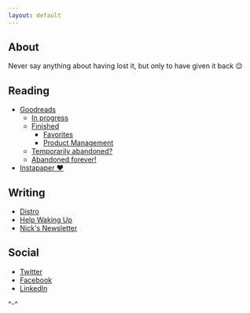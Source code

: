 ```yaml
---
layout: default
---
```


## About

Never say anything about having lost it, but only to have given it back 😌

## Reading

- [Goodreads](https://www.goodreads.com/user/show/39637504-nick-mauro)
  - [In progress](https://www.goodreads.com/review/list/39637504-nick-mauro?shelf=currently-reading)
  - [Finished](https://www.goodreads.com/review/list/39637504-nick-mauro?shelf=read)
    - [Favorites](https://www.goodreads.com/review/list/39637504-nick-mauro?shelf=favorites)
    - [Product Management](https://www.goodreads.com/review/list/39637504-nick-mauro?shelf=pm)
  - [Temporarily abandoned?](https://www.goodreads.com/review/list/39637504-nick-mauro?shelf=abando-try-again)
  - [Abandoned forever!](https://www.goodreads.com/review/list/39637504-nick-mauro?shelf=str8-abando)
- [Instapaper ♥](https://www.instapaper.com/p/nicholas)

## Writing

- [Distro](https://distro.substack.com)
- [Help Waking Up](https://helpwakingup.substack.com)
- [Nick's Newsletter](https://nicknewsletter.substack.com/)

## Social

* [Twitter](https://twitter.com/nickmauro_)
* [Facebook](https://www.facebook.com/nick.mauro.714)
* [LinkedIn](https://www.linkedin.com/in/nmauro1)

^-^
